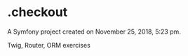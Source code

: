 .checkout
=========

A Symfony project created on November 25, 2018, 5:23 pm.

Twig, Router, ORM exercises
